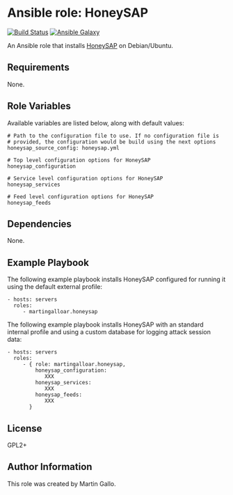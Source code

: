 Ansible role: HoneySAP
======================

[![Build Status](https://travis-ci.org/martingalloar/ansible-honeysap.svg?branch=master)](https://travis-ci.org/martingalloar/ansible-honeysap) [![Ansible Galaxy](http://img.shields.io/badge/galaxy-martingalloar.honeysap-660198.svg)](https://galaxy.ansible.com/detail#/role/6181)

An Ansible role that installs [HoneySAP](https://github.com/CoreSecurity/HoneySAP) on Debian/Ubuntu.

Requirements
------------

None.

Role Variables
--------------

Available variables are listed below, along with default values:

    # Path to the configuration file to use. If no configuration file is
    # provided, the configuration would be build using the next options
    honeysap_source_config: honeysap.yml

    # Top level configuration options for HoneySAP
    honeysap_configuration
    
    # Service level configuration options for HoneySAP
    honeysap_services
    
    # Feed level configuration options for HoneySAP
    honeysap_feeds


Dependencies
------------

None.

Example Playbook
----------------

The following example playbook installs HoneySAP configured for running it
using the default external profile:

    - hosts: servers
      roles:
         - martingalloar.honeysap

The following example playbook installs HoneySAP with an standard internal
profile and using a custom database for logging attack session data:

    - hosts: servers
      roles:
         - { role: martingalloar.honeysap,
             honeysap_configuration:
                XXX
             honeysap_services:
                XXX
             honeysap_feeds:
                XXX
           }


License
-------

GPL2+


Author Information
------------------

This role was created by Martin Gallo.
